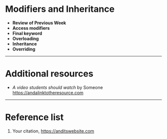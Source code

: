 <!--
$theme: default
page_number: true
footer: Java Class - Modifiers and Inheritance
-->

# Modifiers and Inheritance

- **Review of Previous Week**
- **Access modifiers**
- **Final keyword**
- **Overloading**
- **Inheritance**
- **Overriding**

-----------------------------------------------------------------------------

# Additional resources

- _A video students should watch_ by Someone https://andalinktotheresource.com

-----------------------------------------------------------------------------

# Reference list

1. Your citation, https://anditswebsite.com
